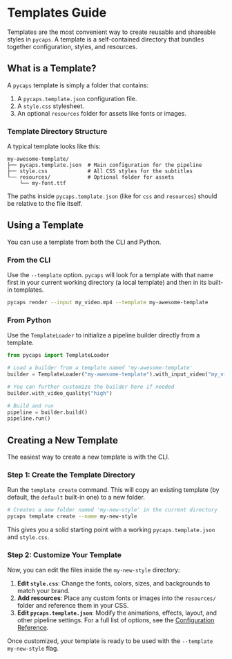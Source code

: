 # Templates Guide

Templates are the most convenient way to create reusable and shareable styles in `pycaps`. A template is a self-contained directory that bundles together configuration, styles, and resources.

## What is a Template?

A `pycaps` template is simply a folder that contains:
1.  A `pycaps.template.json` configuration file.
2.  A `style.css` stylesheet.
3.  An optional `resources` folder for assets like fonts or images.

### Template Directory Structure

A typical template looks like this:

```
my-awesome-template/
├── pycaps.template.json  # Main configuration for the pipeline
├── style.css             # All CSS styles for the subtitles
└── resources/            # Optional folder for assets
    └── my-font.ttf
```

The paths inside `pycaps.template.json` (like for `css` and `resources`) should be relative to the file itself.

## Using a Template

You can use a template from both the CLI and Python.

### From the CLI

Use the `--template` option. `pycaps` will look for a template with that name first in your current working directory (a local template) and then in its built-in templates.

```bash
pycaps render --input my_video.mp4 --template my-awesome-template
```

### From Python

Use the `TemplateLoader` to initialize a pipeline builder directly from a template.

```python
from pycaps import TemplateLoader

# Load a builder from a template named 'my-awesome-template'
builder = TemplateLoader("my-awesome-template").with_input_video("my_video.mp4").load(False)

# You can further customize the builder here if needed
builder.with_video_quality("high")

# Build and run
pipeline = builder.build()
pipeline.run()
```

## Creating a New Template

The easiest way to create a new template is with the CLI.

### Step 1: Create the Template Directory

Run the `template create` command. This will copy an existing template (by default, the `default` built-in one) to a new folder.

```bash
# Creates a new folder named 'my-new-style' in the current directory
pycaps template create --name my-new-style
```
This gives you a solid starting point with a working `pycaps.template.json` and `style.css`.

### Step 2: Customize Your Template

Now, you can edit the files inside the `my-new-style` directory:

1.  **Edit `style.css`**: Change the fonts, colors, sizes, and backgrounds to match your brand.
2.  **Add resources**: Place any custom fonts or images into the `resources/` folder and reference them in your CSS.
3.  **Edit `pycaps.template.json`**: Modify the animations, effects, layout, and other pipeline settings. For a full list of options, see the [Configuration Reference](./CONFIGURATION_REFERENCE.md).

Once customized, your template is ready to be used with the `--template my-new-style` flag.
